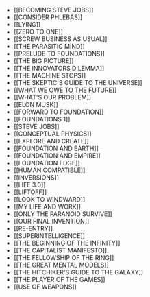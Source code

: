 - [[BECOMING STEVE JOBS]] 
- [[CONSIDER PHLEBAS]]
- [[LYING]] 
- [[ZERO TO ONE]]
- [[SCREW BUSINESS AS USUAL]]
- [[THE PARASITIC MIND]]
- [[PRELUDE TO FOUNDATIONS]]
- [[THE BIG PICTURE]]
- [[THE INNOVATORS DILEMMA]]
- [[THE MACHINE STOPS]]
- [[THE SKEPTIC'S GUIDE TO THE UNIVERSE]]
- [[WHAT WE OWE TO THE FUTURE]]
- [[WHAT'S OUR PROBLEM]]
- [[ELON MUSK]]
- [[FORWARD TO FOUNDATION]]
- [[FOUNDATIONS 1]]
- [[STEVE JOBS]]
- [[CONCEPTUAL PHYSICS]]
- [[EXPLORE AND CREATE]]
- [[FOUNDATION AND EARTH]]
- [[FOUNDATION AND EMPIRE]]
- [[FOUNDATION EDGE]]
- [[HUMAN COMPATIBLE]]
- [[INVERSIONS]]
- [[LIFE 3.0]]
- [[LIFTOFF]]
- [[LOOK TO WINDWARD]]
- [[MY LIFE AND WORK]]
- [[ONLY THE PARANOID SURVIVE]]
- [[OUR FINAL INVENTION]]
- [[RE-ENTRY]]
- [[SUPERINTELLIGENCE]]
- [[THE BEGINNING OF THE INFINITY]]
- [[THE CAPITALIST MANIFESTO]]
- [[THE FELLOWSHIP OF THE RING]]
- [[THE GREAT MENTAL MODELS]]
- [[THE HITCHIKER'S GUIDE TO THE GALAXY]]
- [[THE PLAYER OF THE GAMES]]
- [[USE OF WEAPONS]]
  